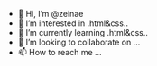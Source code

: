 - 👋 Hi, I’m @zeinae
- 👀 I’m interested in .html&css..
- 🌱 I’m currently learning .html&css..
- 💞️ I’m looking to collaborate on ...
- 📫 How to reach me ...

<!---
zeinae/zeinae is a ✨ special ✨ repository because its `README.md` (this file) appears on your GitHub profile.
You can click the Preview link to take a look at your changes.
--->
